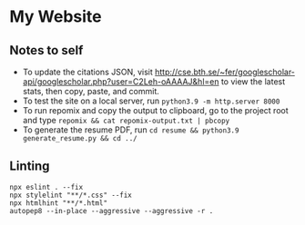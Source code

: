 # My Website

## Notes to self
- To update the citations JSON, visit http://cse.bth.se/~fer/googlescholar-api/googlescholar.php?user=C2Leh-oAAAAJ&hl=en to view the latest stats, then copy, paste, and commit.
- To test the site on a local server, run `python3.9 -m http.server 8000`
- To run repomix and copy the output to clipboard, go to the project root and type `repomix && cat repomix-output.txt | pbcopy`
- To generate the resume PDF, run `cd resume && python3.9 generate_resume.py && cd ../`

## Linting
```
npx eslint . --fix
npx stylelint "**/*.css" --fix
npx htmlhint "**/*.html"
autopep8 --in-place --aggressive --aggressive -r .
```
